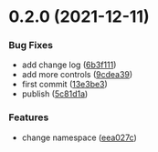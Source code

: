 # 0.2.0 (2021-12-11)


### Bug Fixes

* add change log ([6b3f111](https://github.com/tensouth/ten-form/commit/6b3f1112492ef65b4535513be9f4bad3da0fb27f))
* add more controls ([9cdea39](https://github.com/tensouth/ten-form/commit/9cdea39462bf66f90d8cdaffb90518c60afc2a66))
* first commit ([13e3be3](https://github.com/tensouth/ten-form/commit/13e3be3c8ea8700a90e980abb7381c4abad2907e))
* publish ([5c81d1a](https://github.com/tensouth/ten-form/commit/5c81d1adf09de3b8367633c7a6070f3b931212fe))


### Features

* change namespace ([eea027c](https://github.com/tensouth/ten-form/commit/eea027c78b09235a673cebe0e09e7854c7efd528))



